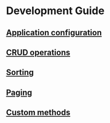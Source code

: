 # Development Guide


## [Application configuration](development-guide/application_configuration.md)

## [CRUD operations](development-guide/crud_operations.md)

## [Sorting](development-guide/sorting.md)

## [Paging](development-guide/paging.md)

## [Custom methods](development-guide/custom_methods.md)
